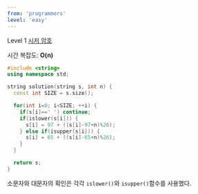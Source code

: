```yaml
---
from: 'programmers'
level: 'easy'
---
```


Level 1 [시저 암호](https://programmers.co.kr/learn/courses/30/lessons/12926)

시간 복잡도: **O(n)**

```cpp
#include <string>
using namespace std;

string solution(string s, int n) {
  const int SIZE = s.size();

  for(int i=0; i<SIZE; ++i) {
    if(s[i]==' ') continue;
    if(islower(s[i])) {
      s[i] = 97 + ((s[i]-97+n)%26);
    } else if(isupper(s[i])) {
      s[i] = 65 + ((s[i]-65+n)%26);
    }
  }

  return s;
}
```

소문자와 대문자의 확인은 각각 `islower()`와 `isupper()`함수를 사용했다.
